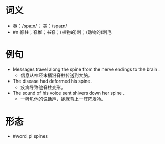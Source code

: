 # 词义
- 英：/spaɪn/； 美：/spaɪn/
- #n 脊柱；脊椎；书脊；(植物的)刺；(动物的)刺毛
# 例句
- Messages travel along the spine from the nerve endings to the brain .
	- 信息从神经末梢沿脊柱传送到大脑。
- The disease had deformed his spine .
	- 疾病导致他脊柱变形。
- The sound of his voice sent shivers down her spine .
	- 一听见他的说话声，她就背上一阵阵发冷。
# 形态
- #word_pl spines

